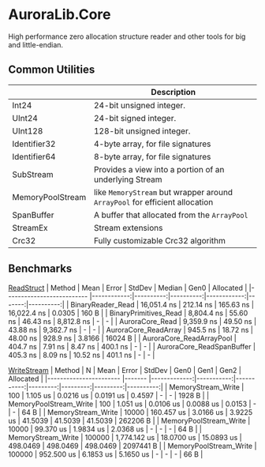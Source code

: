 # AuroraLib.Core

High performance zero allocation structure reader and other tools for big and little-endian.


## Common Utilities

|                | Description                                                                |
|----------------|----------------------------------------------------------------------------|
|Int24           | 24-bit unsigned integer.                                                   |
|UInt24          | 24-bit signed integer.                                                     |
|UInt128         | 128-bit unsigned integer.                                                  |
|Identifier32    | 4-byte array, for file signatures                                          |
|Identifier64    | 8-byte array, for file signatures                                          |
|SubStream       | Provides a view into a portion of an underlying Stream                     |
|MemoryPoolStream| like `MemoryStream` but wrapper around `ArrayPool` for efficient allocation|
|SpanBuffer      | A buffer that allocated from the `ArrayPool`                               |
|StreamEx        | Stream extensions                                                          |
|Crc32           | Fully customizable Crc32 algorithm                                         |

## Benchmarks

[ReadStruct](https://github.com/Venomalia/AuroraLib.Core/blob/main/Benchmark/Benchmarks/ReadStruct.cs)
|                    Method |        Mean |     Error |    StdDev |      Median |   Gen0 | Allocated |
|-------------------------- |------------:|----------:|----------:|------------:|-------:|----------:|
|         BinaryReader_Read | 16,051.4 ns | 212.14 ns | 165.63 ns | 16,022.4 ns | 0.0305 |     160 B |
|     BinaryPrimitives_Read |  8,804.4 ns |  55.60 ns |  46.43 ns |  8,812.8 ns |      - |         - |
|           AuroraCore_Read |  9,359.9 ns |  49.50 ns |  43.88 ns |  9,362.7 ns |      - |         - |
|      AuroraCore_ReadArray |    945.5 ns |  18.72 ns |  48.00 ns |    928.9 ns | 3.8166 |   16024 B |
|  AuroraCore_ReadArrayPool |    404.7 ns |   7.91 ns |   8.47 ns |    400.1 ns |      - |         - |
| AuroraCore_ReadSpanBuffer |    405.3 ns |   8.09 ns |  10.52 ns |    401.1 ns |      - |         - |

[WriteStream](https://github.com/Venomalia/AuroraLib.Core/blob/main/Benchmark/Benchmarks/WriteStream.cs)
|                 Method |      N |         Mean |      Error |     StdDev |     Gen0 |     Gen1 |     Gen2 | Allocated |
|----------------------- |------- |-------------:|-----------:|-----------:|---------:|---------:|---------:|----------:|
|     MemoryStream_Write |    100 |     1.105 us |  0.0216 us |  0.0191 us |   0.4597 |        - |        - |    1928 B |
| MemoryPoolStream_Write |    100 |     1.051 us |  0.0106 us |  0.0088 us |   0.0153 |        - |        - |      64 B |
|     MemoryStream_Write |  10000 |   160.457 us |  3.0166 us |  3.9225 us |  41.5039 |  41.5039 |  41.5039 |  262206 B |
| MemoryPoolStream_Write |  10000 |    99.370 us |  1.9834 us |  2.0368 us |        - |        - |        - |      64 B |
|     MemoryStream_Write | 100000 | 1,774.142 us | 18.0700 us | 15.0893 us | 498.0469 | 498.0469 | 498.0469 | 2097441 B |
| MemoryPoolStream_Write | 100000 |   952.500 us |  6.1853 us |  5.1650 us |        - |        - |        - |      66 B |
